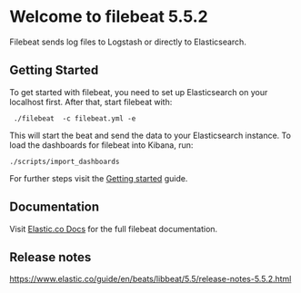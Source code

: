 # Welcome to filebeat 5.5.2

Filebeat sends log files to Logstash or directly to Elasticsearch.

## Getting Started

To get started with filebeat, you need to set up Elasticsearch on your localhost first. After that, start filebeat with:

     ./filebeat  -c filebeat.yml -e

This will start the beat and send the data to your Elasticsearch instance. To load the dashboards for filebeat into Kibana, run:

    ./scripts/import_dashboards

For further steps visit the [Getting started](https://www.elastic.co/guide/en/beats/filebeat/5.5/filebeat-getting-started.html) guide.

## Documentation

Visit [Elastic.co Docs](https://www.elastic.co/guide/en/beats/filebeat/5.5/index.html) for the full filebeat documentation.

## Release notes

https://www.elastic.co/guide/en/beats/libbeat/5.5/release-notes-5.5.2.html
